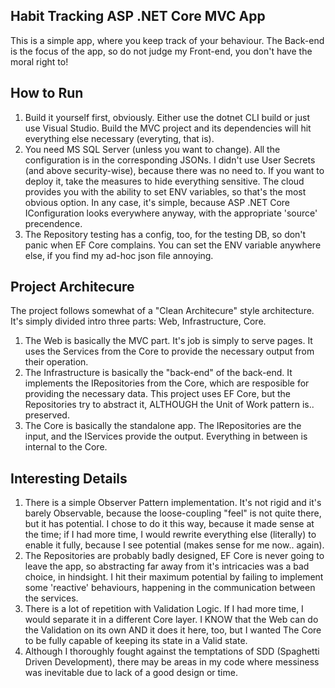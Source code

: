 ## Habit Tracking ASP .NET Core MVC App
This is a simple app, where you keep track of your behaviour. The Back-end is the focus of the app, so do not judge my Front-end, you don't have the moral right to!

## How to Run
1. Build it yourself first, obviously. Either use the dotnet CLI build or just use Visual Studio. Build the MVC project and its dependencies will hit everything else necessary (everyting, that is).
2. You need MS SQL Server (unless you want to change). All the configuration is in the corresponding JSONs. I didn't use User Secrets (and above security-wise), because there was no need to.
If you want to deploy it, take the measures to hide everything sensitive. The cloud provides you with the ability to set ENV variables, so that's the most obvious option. In any case, it's simple, because ASP .NET Core IConfiguration looks everywhere anyway, with the appropriate 'source' precendence.
3. The Repository testing has a config, too, for the testing DB, so don't panic when EF Core complains. You can set the ENV variable anywhere else, if you find my ad-hoc json file annoying.

## Project Architecure
The project follows somewhat of a "Clean Architecure" style architecture. It's simply divided intro three parts: Web, Infrastructure, Core.
1. The Web is basically the MVC part. It's job is simply to serve pages. It uses the Services from the Core to provide the necessary output from their operation.
2. The Infrastructure is basically the "back-end" of the back-end. It implements the IRepositories from the Core, which are resposible for providing the necessary data. This project uses EF Core, but the Repositories try to abstract it, ALTHOUGH the Unit of Work pattern is.. preserved.
3. The Core is basically the standalone app. The IRepositories are the input, and the IServices provide the output. Everything in between is internal to the Core.
## Interesting Details
1. There is a simple Observer Pattern implementation. It's not rigid and it's barely Observable, because the loose-coupling "feel" is not quite there, but it has potential. I chose to do it this way, because it made sense at the time; if I had more time, I would rewrite everything else (literally) to enable it fully, because I see potential (makes sense for me now.. again).
2. The Repositories are probably badly designed, EF Core is never going to leave the app, so abstracting far away from it's intricacies was a bad choice, in hindsight. I hit their maximum potential by failing to implement some 'reactive' behaviours, happening in the communication between the services.
3. There is a lot of repetition with Validation Logic. If I had more time, I would separate it in a different Core layer. I KNOW that the Web can do the Validation on its own AND it does it here, too, but I wanted The Core to be fully capable of keeping its state in a Valid state.
4. Although I thoroughly fought against the temptations of SDD (Spaghetti Driven Development), there may be areas in my code where messiness was inevitable due to lack of a good design or time. 
